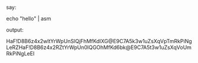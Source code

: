 say:

echo "hello" | asm

output:

HaF!D8B6z4x2wltYrWpUnSlQjFhMfKdIXG@E9C7A5k3w1uZsXqVpTmRkPiNgLeRZHaF!D8B6z4x2RZtYrWpUn0lQGOhMfKd6bk@E9C7A5t3w1uZsXqVoUmRkPiNgLeEl
